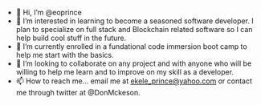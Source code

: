 - 👋 Hi, I’m @eoprince
- 👀 I’m interested in learning to become a seasoned software developer. I plan to specialize on full stack and Blockchain related software so I can help build cool stuff in the future.
- 🌱 I’m currently enrolled in a fundational code immersion boot camp to help me start with the basics.
- 💞️ I’m looking to collaborate on any project and with anyone who will be willing to help me learn and to improve on my skill as a developer.
- 📫 How to reach me... email me at ekele_prince@yahoo.com or contact me through twitter at @DonMckeson.

<!---
eoprince/eoprince is a ✨ special ✨ repository because its `README.md` (this file) appears on your GitHub profile.
You can click the Preview link to take a look at your changes.
--->
